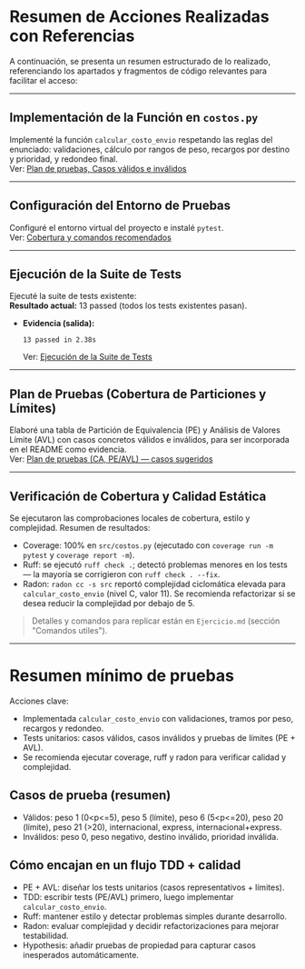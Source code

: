# Resumen de Acciones Realizadas con Referencias

A continuación, se presenta un resumen estructurado de lo realizado, referenciando los apartados y fragmentos de código relevantes para facilitar el acceso:

---

## Implementación de la Función en `costos.py`

Implementé la función `calcular_costo_envio` respetando las reglas del enunciado: validaciones, cálculo por rangos de peso, recargos por destino y prioridad, y redondeo final.  
Ver: [Plan de pruebas, Casos válidos e inválidos](#plan-de-pruebas-ca-peavl--casos-sugeridos)

---

## Configuración del Entorno de Pruebas

Configuré el entorno virtual del proyecto e instalé `pytest`.  
Ver: [Cobertura y comandos recomendados](#cobertura-estilo-y-complejidad--comandos-recomendados)

---

## Ejecución de la Suite de Tests

Ejecuté la suite de tests existente:  
**Resultado actual:** 13 passed (todos los tests existentes pasan).
- **Evidencia (salida):**  
  ```
  13 passed in 2.38s
  ```
  Ver: [Ejecución de la Suite de Tests](#ejecución-de-la-suite-de-tests)

---

## Plan de Pruebas (Cobertura de Particiones y Límites)

Elaboré una tabla de Partición de Equivalencia (PE) y Análisis de Valores Límite (AVL) con casos concretos válidos e inválidos, para ser incorporada en el README como evidencia.  
Ver: [Plan de pruebas (CA, PE/AVL) — casos sugeridos](#plan-de-pruebas-ca-peavl--casos-sugeridos)

---

## Verificación de Cobertura y Calidad Estática

Se ejecutaron las comprobaciones locales de cobertura, estilo y complejidad. Resumen de resultados:

- Coverage: 100% en `src/costos.py` (ejecutado con `coverage run -m pytest` y `coverage report -m`).
- Ruff: se ejecutó `ruff check .`; detectó problemas menores en los tests — la mayoría se corrigieron con `ruff check . --fix`.
- Radon: `radon cc -s src` reportó complejidad ciclomática elevada para `calcular_costo_envio` (nivel C, valor 11). Se recomienda refactorizar si se desea reducir la complejidad por debajo de 5.

> Detalles y comandos para replicar están en `Ejercicio.md` (sección "Comandos utiles").

---
# Resumen mínimo de pruebas

Acciones clave:

- Implementada `calcular_costo_envio` con validaciones, tramos por peso, recargos y redondeo.
- Tests unitarios: casos válidos, casos inválidos y pruebas de límites (PE + AVL).
- Se recomienda ejecutar coverage, ruff y radon para verificar calidad y complejidad.

## Casos de prueba (resumen)

- Válidos: peso 1 (0<p<=5), peso 5 (límite), peso 6 (5<p<=20), peso 20 (límite), peso 21 (>20), internacional, express, internacional+express.
- Inválidos: peso 0, peso negativo, destino inválido, prioridad inválida.
## Cómo encajan en un flujo TDD + calidad

- PE + AVL: diseñar los tests unitarios (casos representativos + límites).
- TDD: escribir tests (PE/AVL) primero, luego implementar `calcular_costo_envio`.
- Ruff: mantener estilo y detectar problemas simples durante desarrollo.
- Radon: evaluar complejidad y decidir refactorizaciones para mejorar testabilidad.
- Hypothesis: añadir pruebas de propiedad para capturar casos inesperados automáticamente.
